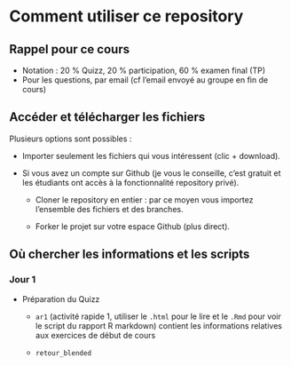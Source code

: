 Comment utiliser ce repository
================

## Rappel pour ce cours

  - Notation : 20 % Quizz, 20 % participation, 60 % examen final (TP)
  - Pour les questions, par email (cf l’email envoyé au groupe en fin de
    cours)

## Accéder et télécharger les fichiers

Plusieurs options sont possibles :

  - Importer seulement les fichiers qui vous intéressent (clic +
    download).

  - Si vous avez un compte sur Github (je vous le conseille, c’est
    gratuit et les étudiants ont accès à la fonctionnalité repository
    privé).
    
      - Cloner le repository en entier : par ce moyen vous importez
        l’ensemble des fichiers et des branches.
    
      - Forker le projet sur votre espace Github (plus direct).

## Où chercher les informations et les scripts

### Jour 1

  - Préparation du Quizz
    
      - `ar1` (activité rapide 1, utiliser le `.html` pour le lire et le
        `.Rmd` pour voir le script du rapport R markdown) contient les
        informations relatives aux exercices de début de cours
    
      - `retour_blended`
